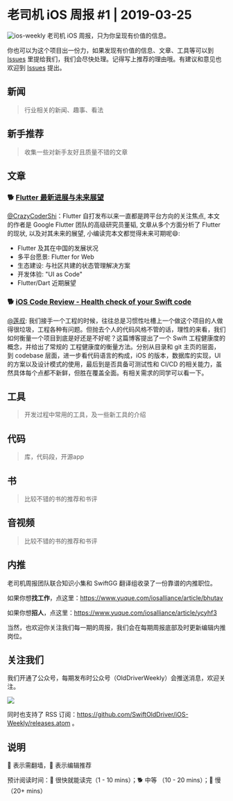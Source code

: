 # 老司机 iOS 周报 #1 | 2019-03-25

![ios-weekly](https://github.com/SwiftOldDriver/iOS-Weekly/blob/master/assets/ios-weekly.png?raw=true)
老司机 iOS 周报，只为你呈现有价值的信息。

你也可以为这个项目出一份力，如果发现有价值的信息、文章、工具等可以到 [Issues](https://github.com/SwiftOldDriver/iOS-Weekly/issues) 里提给我们，我们会尽快处理。记得写上推荐的理由哦。有建议和意见也欢迎到 [Issues](https://github.com/SwiftOldDriver/iOS-Weekly/issues) 提出。

## 新闻

> 行业相关的新闻、趣事、看法

## 新手推荐

> 收集一些对新手友好且质量不错的文章

## 文章

### 🐕 [Flutter 最新进展与未来展望](https://mp.weixin.qq.com/s/dC2C1jpDrQSsip6wjiejBw)

[@CrazyCoderShi](https://github.com/CrazyCoderShi)：Flutter 自打发布以来一直都是跨平台方向的关注焦点, 本文的作者是 Google Flutter 团队的高级研究员董韬, 文章从多个方面分析了 Flutter 的现状, 以及对其未来的展望, 小编读完本文都觉得未来可期呢😄:

- Flutter 及其在中国的发展状况
- 多平台愿景: Flutter for Web
- 生态建设: 与社区共建的状态管理解决方案
- 开发体验: "UI as Code"
- Flutter/Dart 近期展望

### 🐕 [iOS Code Review - Health check of your Swift code](https://benoitpasquier.com/code-review-health-check-of-swift-code/)

[@莲叔](https://weibo.com/aaaron7): 我们接手一个工程的时候，往往总是习惯性吐槽上一个做这个项目的人做得很垃圾，工程各种有问题。但抛去个人的代码风格不管的话，理性的来看，我们如何衡量一个项目到底是好还是不好呢？这篇博客提出了一个 Swift 工程健康度的概念，并给出了常规的 工程健康度的衡量方法。分别从目录和 git 主页的层面，到 codebase 层面，进一步看代码语言的构成，iOS 的版本，数据库的实现，UI 的方案以及设计模式的使用，最后到是否具备可测试性和 CI/CD 的相关能力，虽然具体每个点都不新鲜，但胜在覆盖全面。有相关需求的同学可以看一下。

## 工具

> 开发过程中常用的工具，及一些新工具的介绍

## 代码

> 库，代码段，开源app

## 书

> 比较不错的书的推荐和书评

## 音视频

> 比较不错的书的推荐和书评

## 内推

老司机周报团队联合知识小集和 SwiftGG 翻译组收录了一份靠谱的内推职位。

如果你想**找工作**，点这里：https://www.yuque.com/iosalliance/article/bhutav

如果你想**招人**，点这里：https://www.yuque.com/iosalliance/article/ycyhf3

当然，也欢迎你关注我们每一期的周报，我们会在每期周报底部及时更新编辑内推岗位。

## 关注我们

我们开通了公众号，每期发布时公众号（OldDriverWeekly）会推送消息，欢迎关注。

![](https://github.com/SwiftOldDriver/iOS-Weekly/blob/master/assets/qrcode_for_wechat.jpg?raw=true)

同时也支持了 RSS 订阅：https://github.com/SwiftOldDriver/iOS-Weekly/releases.atom 。

## 说明

🚧 表示需翻墙，🌟 表示编辑推荐

预计阅读时间：🐎 很快就能读完（1 - 10 mins）；🐕 中等 （10 - 20 mins）；🐢 慢（20+ mins）
